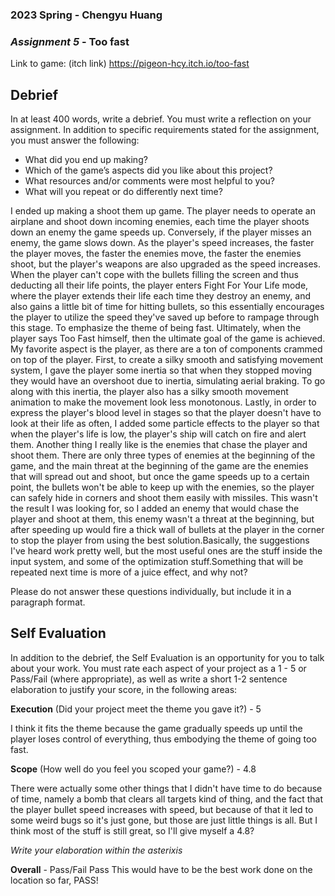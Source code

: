 ### **2023 Spring** - Chengyu Huang
### *Assignment 5* - Too fast
Link to game: (itch link)
https://pigeon-hcy.itch.io/too-fast

## **Debrief**
In at least 400 words, write a debrief. You must write a reflection on your assignment. In addition to specific requirements stated for the assignment, you must answer the following:

- What did you end up making?
- Which of the game’s aspects did you like about this project?
- What resources and/or comments were most helpful to you?
- What will you repeat or do differently next time?

I ended up making a shoot them up game. The player needs to operate an airplane and shoot down incoming enemies, each time the player shoots down an enemy the game speeds up. Conversely, if the player misses an enemy, the game slows down. As the player's speed increases, the faster the player moves, the faster the enemies move, the faster the enemies shoot, but the player's weapons are also upgraded as the speed increases. When the player can't cope with the bullets filling the screen and thus deducting all their life points, the player enters Fight For Your Life mode, where the player extends their life each time they destroy an enemy, and also gains a little bit of time for hitting bullets, so this essentially encourages the player to utilize the speed they've saved up before to rampage through this stage. To emphasize the theme of being fast. Ultimately, when the player says Too Fast himself, then the ultimate goal of the game is achieved. My favorite aspect is the player, as there are a ton of components crammed on top of the player. First, to create a silky smooth and satisfying movement system, I gave the player some inertia so that when they stopped moving they would have an overshoot due to inertia, simulating aerial braking. To go along with this inertia, the player also has a silky smooth movement animation to make the movement look less monotonous. Lastly, in order to express the player's blood level in stages so that the player doesn't have to look at their life as often, I added some particle effects to the player so that when the player's life is low, the player's ship will catch on fire and alert them. Another thing I really like is the enemies that chase the player and shoot them. There are only three types of enemies at the beginning of the game, and the main threat at the beginning of the game are the enemies that will spread out and shoot, but once the game speeds up to a certain point, the bullets won't be able to keep up with the enemies, so the player can safely hide in corners and shoot them easily with missiles. This wasn't the result I was looking for, so I added an enemy that would chase the player and shoot at them, this enemy wasn't a threat at the beginning, but after speeding up would fire a thick wall of bullets at the player in the corner to stop the player from using the best solution.Basically, the suggestions I've heard work pretty well, but the most useful ones are the stuff inside the input system, and some of the optimization stuff.Something that will be repeated next time is more of a juice effect, and why not?


Please do not answer these questions individually, but include it in a paragraph format.

## **Self Evaluation**
In addition to the debrief, the Self Evaluation is an opportunity for you to talk about your work. You must rate each aspect of your project as a 1 - 5 or Pass/Fail (where appropriate), as well as write a short 1-2 sentence elaboration to justify your score, in the following areas:


**Execution** (Did your project meet the theme you gave it?) - 5

I think it fits the theme because the game gradually speeds up until the player loses control of everything, thus embodying the theme of going too fast.


**Scope** (How well do you feel you scoped your game?) - 4.8

There were actually some other things that I didn't have time to do because of time, namely a bomb that clears all targets kind of thing, and the fact that the player bullet speed increases with speed, but because of that it led to some weird bugs so it's just gone, but those are just little things is all. But I think most of the stuff is still great, so I'll give myself a 4.8?


*Write your elaboration within the asterixis*


**Overall** - Pass/Fail Pass
This would have to be the best work done on the location so far, PASS!


